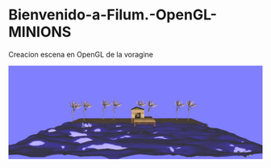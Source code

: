 # Bienvenido-a-Filum.-OpenGL-MINIONS
Creacion escena en OpenGL de la voragine


![Imagen del resultado de subir los objetos y la casa texturizada](images/capturaMundo.jpg)
